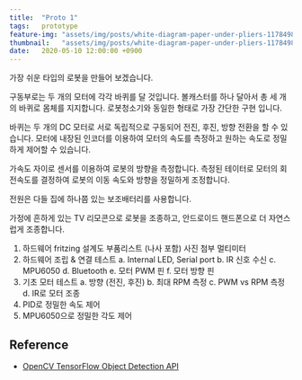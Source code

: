 ```yaml
---
title:  "Proto 1"
tags:   prototype
feature-img: "assets/img/posts/white-diagram-paper-under-pliers-1178498.jpg"
thumbnail:   "assets/img/posts/white-diagram-paper-under-pliers-1178498.jpg"
date:   2020-05-10 12:00:00 +0900
---
```


가장 쉬운 타입의 로봇을 만들어 보겠습니다. 

구동부로는 두 개의 모터에 각각 바퀴를 달 것입니다. 볼캐스터를 하나 달아서 총 세 개의 바퀴로 몸체를 지지합니다. 로봇청소기와 동일한 형태로 가장 간단한 구현 입니다.

바퀴는 두 개의 DC 모터로 서로 독립적으로 구동되어 전진, 후진, 방향 전환을 할 수 있습니다. 모터에 내장된 인코더를 이용하여 모터의 속도를 측정하고 원하는 속도로 정밀하게 제어할 수 있습니다.

가속도 자이로 센서를 이용하여 로봇의 방향을 측정합니다. 측정된 테이터로 모터의 회전속도를 결정하여 로봇의 이동 속도와 방향을 정밀하게 조정합니다.

전원은 다들 집에 하나쯤 있는 보조배터리를 사용합니다. 

가정에 흔하게 있는 TV 리모콘으로 로봇을 조종하고, 안드로이드 핸드폰으로 더 자연스럽게 조종합니다.

1. 하드웨어
   fritzing 설계도
   부품리스트 (나사 포함)
   사진 첨부
   멀티미터
2. 하드웨어 조립 & 연결 테스트
   a. Internal LED, Serial port
   b. IR 신호 수신
   c. MPU6050
   d. Bluetooth
   e. 모터 PWM 핀
   f. 모터 방향 핀
3. 기초 모터 테스트
   a. 방향 (전진, 후진)
   b. 최대 RPM 측정
   c. PWM vs RPM 측정
   d. IR로 모터 조종
4. PID로 정밀한 속도 제어
5. MPU6050으로 정밀한 각도 제어

## Reference

* [OpenCV TensorFlow Object Detection API](https://github.com/opencv/opencv/wiki/TensorFlow-Object-Detection-API)

